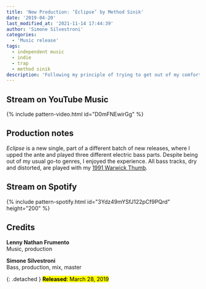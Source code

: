 ```yaml
---
title: 'New Production: ‘Eclipse’ by Method Sinik'
date: '2019-04-20'
last_modified_at: '2021-11-14 17:44:39'
author: 'Simone Silvestroni'
categories:
  - 'Music release'
tags:
  - independent music
  - indie
  - trap
  - method sinik
description: 'Following my principle of trying to get out of my comfort zone, I helped the promising young artist Method Sinik with the production of his recent EP.'
---
```

## Stream on YouTube Music

{% include pattern-video.html id="D0mFNEwirGg" %}

## Production notes

_Eclipse_ is a new single, part of a different batch of new releases, where I upped the ante and played three different electric bass parts. Despite being out of my usual go-to genres, I enjoyed the experience. All bass tracks, dry and distorted, are played with my [1991 Warwick Thumb](/uses/).

## Stream on Spotify

{% include pattern-spotify.html id="3Ydz49mYSfJ122pCf9PQrd" height="200" %}

## Credits

**Lenny Nathan Frumento**<br>
Music, production

**Simone Silvestroni**<br>
Bass, production, mix, master

{: .detached }
<mark class="m2m-highlight small"><strong>Released</strong>: March 28, 2019</mark>